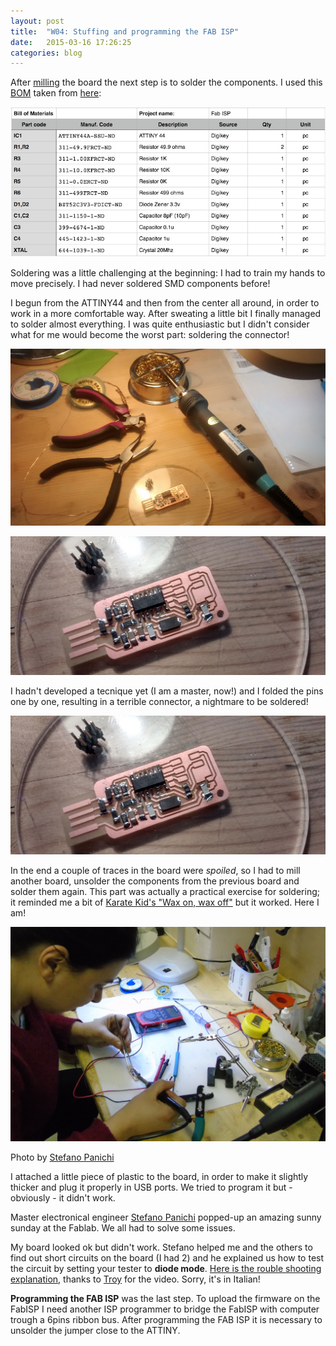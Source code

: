 ```yaml
---
layout: post
title:  "W04: Stuffing and programming the FAB ISP"
date:   2015-03-16 17:26:25
categories: blog
---
```




After [milling](http://bettygorf.github.io/blog/2015/03/15/01.html) the board the next step is to solder the components.
I used this [BOM](http://en.wikipedia.org/wiki/Bill_of_materials) taken from [here](http://fabacademy.org/archives/2014/students/basile.fiore/classes/04_electronics_production.html): 

![01](/img/week-04/fabisp_bom.jpg) 

Soldering was a little challenging at the beginning: I had to train my hands to move precisely. I had never soldered SMD components before!

I begun from the ATTINY44 and then from the center all around, in order to work in a more comfortable way. After sweating a little bit I finally managed to solder almost everything. I was quite enthusiastic but I didn't consider what for me would become the worst part: soldering the connector! 

![02](/img/week-04/11.jpg) 

![03](/img/week-04/12.jpg) 

I hadn't developed a tecnique yet (I am a master, now!) and I folded the pins one by one, resulting in a terrible connector, a nightmare to be soldered!

![03](/img/week-04/12.jpg) 
 
In the end a couple of traces in the board were *spoiled*, so I had to mill another board, unsolder the components from the previous board and solder them again. This part was actually a practical exercise for soldering; it reminded me a bit of [Karate Kid's "Wax on, wax off"](https://www.youtube.com/watch?v=fULNUr0rvEc) but it worked.
Here I am!

![02](/img/week-04/10.jpg) 

Photo by [Stefano Panichi](https://twitter.com/StefanoPanichi)

I attached a little piece of plastic to the board, in order to make it slightly thicker and plug it properly in USB ports. We tried to program it but - obviously - it didn't work. 

Master electronical engineer [Stefano Panichi](https://twitter.com/StefanoPanichi) popped-up an amazing sunny sunday at the Fablab. We all had to solve some issues. 

My board looked ok but didn't work. Stefano helped me and the others to find out short circuits on the board (I had 2) and he explained us how to test the circuit by setting your tester to **diode mode**. [Here is the rouble shooting explanation](https://plus.google.com/+TroyNachtigallDesign/posts/ZypkDPMeN24), thanks to [Troy](http://fabacademy.org/archives/2015/eu/students/nachtigall.troy_robert/) for the video. Sorry, it's in Italian!

**Programming the FAB ISP** was the last step.
To upload the firmware on the FabISP I need another ISP programmer to bridge the FabISP with computer trough a 6pins ribbon bus. 
After programming the FAB ISP it is necessary to unsolder the jumper close to the ATTINY.









